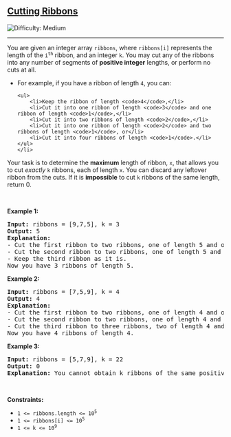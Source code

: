 <h2><a href="https://leetcode.com/problems/cutting-ribbons">Cutting Ribbons</a></h2> <img src='https://img.shields.io/badge/Difficulty-Medium-orange' alt='Difficulty: Medium' /><hr><p>You are given an integer array <code>ribbons</code>, where <code>ribbons[i]</code> represents the length of the <code>i<sup>th</sup></code> ribbon, and an integer <code>k</code>. You may cut any of the ribbons into any number of segments of <strong>positive integer</strong> lengths, or perform no cuts at all.</p>

<ul>
	<li>For example, if you have a ribbon of length <code>4</code>, you can:

	<ul>
		<li>Keep the ribbon of length <code>4</code>,</li>
		<li>Cut it into one ribbon of length <code>3</code> and one ribbon of length <code>1</code>,</li>
		<li>Cut it into two ribbons of length <code>2</code>,</li>
		<li>Cut it into one ribbon of length <code>2</code> and two ribbons of length <code>1</code>, or</li>
		<li>Cut it into four ribbons of length <code>1</code>.</li>
	</ul>
	</li>
</ul>

<p>Your task is to determine the <strong>maximum</strong> length of ribbon, <code>x</code>, that allows you to cut <em>exactly</em> <code>k</code> ribbons, each of length <code>x</code>. You can discard any leftover ribbon from the cuts. If it is <strong>impossible</strong> to cut <code>k</code> ribbons of the same length, return 0.</p>

<p>&nbsp;</p>
<p><strong class="example">Example 1:</strong></p>

<pre>
<strong>Input:</strong> ribbons = [9,7,5], k = 3
<strong>Output:</strong> 5
<strong>Explanation:</strong>
- Cut the first ribbon to two ribbons, one of length 5 and one of length 4.
- Cut the second ribbon to two ribbons, one of length 5 and one of length 2.
- Keep the third ribbon as it is.
Now you have 3 ribbons of length 5.</pre>

<p><strong class="example">Example 2:</strong></p>

<pre>
<strong>Input:</strong> ribbons = [7,5,9], k = 4
<strong>Output:</strong> 4
<strong>Explanation:</strong>
- Cut the first ribbon to two ribbons, one of length 4 and one of length 3.
- Cut the second ribbon to two ribbons, one of length 4 and one of length 1.
- Cut the third ribbon to three ribbons, two of length 4 and one of length 1.
Now you have 4 ribbons of length 4.
</pre>

<p><strong class="example">Example 3:</strong></p>

<pre>
<strong>Input:</strong> ribbons = [5,7,9], k = 22
<strong>Output:</strong> 0
<strong>Explanation:</strong> You cannot obtain k ribbons of the same positive integer length.
</pre>

<p>&nbsp;</p>
<p><strong>Constraints:</strong></p>

<ul>
	<li><code>1 &lt;= ribbons.length &lt;= 10<sup>5</sup></code></li>
	<li><code>1 &lt;= ribbons[i] &lt;= 10<sup>5</sup></code></li>
	<li><code>1 &lt;= k &lt;= 10<sup>9</sup></code></li>
</ul>
